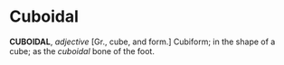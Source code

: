 # Cuboidal

**CUBOIDAL**, _adjective_ \[Gr., cube, and form.\] Cubiform; in the shape of a cube; as the _cuboidal_ bone of the foot.